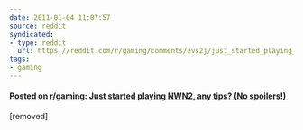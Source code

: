 ```yaml
---
date: 2011-01-04 11:07:57
source: reddit
syndicated:
- type: reddit
  url: https://reddit.com/r/gaming/comments/evs2j/just_started_playing_nwn2_any_tips_no_spoilers/
tags:
- gaming
---
```


#### Posted on r/gaming: [Just started playing NWN2, any tips? (No spoilers!)](https://reddit.com/r/gaming/comments/evs2j/just_started_playing_nwn2_any_tips_no_spoilers/)

[removed]